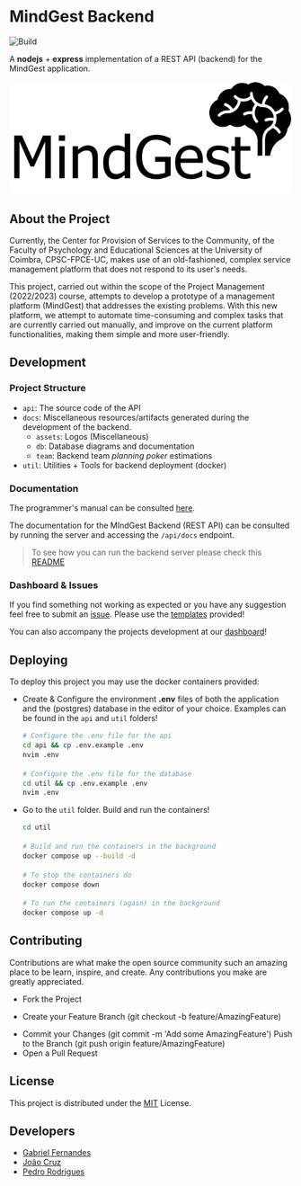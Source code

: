 # MindGest Backend

![Build](https://github.com/MindGest/mindgest-backend/actions/workflows/node.js.yml/badge.svg?brach=main)

A **nodejs** + **express** implementation of a REST API (backend) for the MindGest application.

![Image](./docs/assets/logo.png)

## About the Project

Currently, the Center for Provision of Services to the Community, of the Faculty
of Psychology and Educational Sciences at the University of Coimbra,
CPSC-FPCE-UC, makes use of an old-fashioned, complex service management platform
that does not respond to its user's needs.

This project, carried out within the scope of the Project Management (2022/2023)
course, attempts to develop a prototype of a management platform (MindGest) that
addresses the existing problems. With this new platform, we attempt to automate
time-consuming and complex tasks that are currently carried out manually, and
improve on the current platform functionalities, making them simple and more user-friendly.

## Development

### Project Structure

* `api`: The source code of the API
* `docs`: Miscellaneous resources/artifacts generated during the development of the backend.
  + `assets`: Logos (Miscellaneous)
  + `db`: Database diagrams and documentation
  + `team`: Backend team *planning poker* estimations
* `util`: Utilities + Tools for backend deployment (docker)

### Documentation

The programmer's manual can be consulted [here](https://boulderbugle.com/-b6lqilv3).

The documentation for the MIndGest Backend (REST API) can be consulted by
running the server and accessing the `/api/docs` endpoint. 
> To see how you can run the backend server please check this [README](./api/README.md) 
### Dashboard & Issues
If you find something not working as expected or you 
have any suggestion feel free to submit an [issue](https://github.com/MindGest/mindgest-backend/issues).
Please use the [templates](./.github/ISSUE_TEMPLATE/) 
provided! 

You can also accompany the projects development
at our [dashboard](https://github.com/orgs/MindGest/projects/2)!

## Deploying
To deploy this project you may use the docker containers provided: 
* Create & Configure the environment **.env** files of both the application and the (postgres) database in the editor of your choice. Examples can be found in the `api` and `util` folders!
  ```sh
  # Configure the .env file for the api
  cd api && cp .env.example .env 
  nvim .env 
  
  # Configure the .env file for the database
  cd util && cp .env.example .env 
  nvim .env
  ```

* Go to the `util` folder. Build and run the containers!

  ```sh
  cd util

  # Build and run the containers in the background
  docker compose up --build -d

  # To stop the containers do
  docker compose down

  # To run the containers (again) in the background
  docker compose up -d 
  ```



## Contributing 

Contributions are what make the open source community such an amazing place to be learn, inspire, and create. Any contributions you make are greatly appreciated.

* Fork the Project
+ Create your Feature Branch (git checkout -b feature/AmazingFeature)
* Commit your Changes (git commit -m 'Add some AmazingFeature') Push to the Branch (git push origin feature/AmazingFeature) 
* Open a Pull Request

## License
This project is distributed under the [MIT](LICENSE) License.

## Developers

* [Gabriel Fernandes](http://github.com/gabrielmendesfernandes)
* [João Cruz](https://github.com/JotaCruz20)
* [Pedro Rodrigues](https://github.com/pedromig)